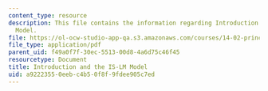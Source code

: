 ```yaml
---
content_type: resource
description: This file contains the information regarding Introduction and the IS-LM
  Model.
file: https://ol-ocw-studio-app-qa.s3.amazonaws.com/courses/14-02-principles-of-macroeconomics-spring-2014/a92223550eebc4b50f8f9fdee905c7ed_MIT14_02S14_IS-LM_Model.pdf
file_type: application/pdf
parent_uid: f49a0f7f-30ec-5513-00d8-4a6d75c46f45
resourcetype: Document
title: Introduction and the IS-LM Model
uid: a9222355-0eeb-c4b5-0f8f-9fdee905c7ed
---
```

